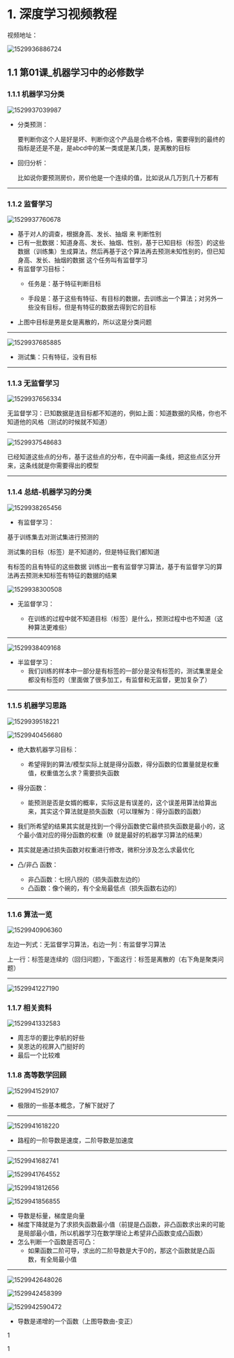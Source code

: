 # 1. 深度学习视频教程

视频地址：

![1529936886724](../../study_note_access/机器学习/深度学习视频教程-机器学习1.png)

## 1.1 第01课_机器学习中的必修数学

### 1.1.1 机器学习分类

![1529937039987](../../study_note_access/机器学习/深度学习视频教程-机器学习分类.png)

- 分类预测：

  要判断你这个人是好是坏、判断你这个产品是合格不合格，需要得到的最终的指标是还是不是，是abcd中的某一类或是某几类，是离散的目标

- 回归分析：

  比如说你要预测房价，房价他是一个连续的值，比如说从几万到几十万都有

------

### 1.1.2 监督学习

![1529937760678](../../study_note_access/机器学习/深度学习视频教程-监督学习1.png)

- 基于对人的调查，根据身高、发长、抽烟 来 判断性别
- 已有一批数据：知道身高、发长、抽烟、性别，基于已知目标（标签）的这些数据（训练集）生成算法，然后再基于这个算法再去预测未知性别的，但已知身高、发长、抽烟的数据  这个任务叫有监督学习
- 有监督学习目标：
  - 任务是：基于特征判断目标

  - 手段是：基于这些有特征、有目标的数据，去训练出一个算法；对另外一些没有目标，但是有特征的数据去得到它的目标
- 上图中目标是男是女是离散的，所以这是分类问题

------

![1529937685885](../../study_note_access/机器学习/深度学习视频教程-监督学习2.png)

- 测试集：只有特征，没有目标

------

### 1.1.3 无监督学习

![1529937656334](../../study_note_access/机器学习/深度学习视频教程-无监督学习1.png)

无监督学习：已知数据是连目标都不知道的，例如上面：知道数据的风格，你也不知道他的风格（测试的时候就不知道）

------

![1529937548683](../../study_note_access/机器学习/深度学习视频教程-无监督学习2.png)

已经知道这些点的分布，基于这些点的分布，在中间画一条线，把这些点区分开来，这条线就是你需要得出的模型

------

### 1.1.4 总结-机器学习的分类

![1529938265456](../../study_note_access/机器学习/深度学习视频教程-监督学习3.png)

- 有监督学习：

基于训练集去对测试集进行预测的

测试集的目标（标签）是不知道的，但是特征我们都知道

有标签的且有特征的这些数据 训练出一套有监督学习算法，基于有监督学习的算法再去预测未知标签有特征的数据的结果

![1529938300508](../../study_note_access/机器学习/深度学习视频教程-无监督学习3.png)

- 无监督学习：

  - 在训练的过程中就不知道目标（标签）是什么，预测过程中也不知道（这种算法更难些）

------

![1529938409168](../../study_note_access/机器学习/深度学习视频教程-半监督学习.png)

- 半监督学习：
  - 我们训练的样本中一部分是有标签的一部分是没有标签的，测试集里是全都没有标签的（里面做了很多加工，有监督和无监督，更加复杂了）

------

### 1.1.5 机器学习思路

![1529939518221](../../study_note_access/机器学习/深度学习视频教程-得分函数.png)

![1529940456680](../../study_note_access/机器学习/深度学习视频教程-损失函数.png)

- 绝大数机器学习目标：
  - 希望得到的算法/模型实际上就是得分函数，得分函数的位置量就是权重值，权重值怎么求？需要损失函数

- 得分函数：
  - 能预测是否是女婿的概率，实际这是有误差的，这个误差用算法给算出来，其实这个算法就是损失函数（可以理解为：得分函数的函数）

- 我们所希望的结果其实就是找到一个得分函数使它最终损失函数是最小的，这个最小值对应的得分函数的权重（θ 就是最好的机器学习算法的结果）
- 其实就是通过损失函数对权重进行修改，微积分涉及怎么求最优化

- 凸/非凸 函数：
  - 非凸函数：七拐八拐的（损失函数左边的）
  - 凸函数：像个碗的，有个全局最低点（损失函数右边的）

------

### 1.1.6 算法一览

![1529940906360](../../study_note_access/机器学习/深度学习视频教程-算法一览.png)

左边一列式：无监督学习算法，右边一列：有监督学习算法

上一行：标签是连续的（回归问题），下面这行：标签是离散的（右下角是聚类问题）

------

![1529941227190](../../study_note_access/机器学习/深度学习视频教程-scikit-learn流程.png)

### 1.1.7 相关资料

![1529941332583](../../study_note_access/机器学习/深度学习视频教程-相关资料.png)

- 周志华的要比李航的好些
- 吴恩达的视屏入门挺好的
- 最后一个比较难

### 1.1.8 高等数学回顾

![1529941529107](C:/Users/issuser/AppData/Local/Temp/1529941529107.png)

- 极限的一些基本概念，了解下就好了

------

![1529941618220](../../study_note_access/机器学习/深度学习视频教程-导数.png)

- 路程的一阶导数是速度，二阶导数是加速度

------

![1529941682741](../../study_note_access/机器学习/深度学习视频教程-常用函数的导数.png)

![1529941764552](../../study_note_access/机器学习/深度学习视频教程-Tylor公式.png)

![1529941812656](../../study_note_access/机器学习/深度学习视频教程-方向导数.png)

![1529941856855](../../study_note_access/机器学习/深度学习视频教程-梯度.png)

- 导数是标量，梯度是向量
- 梯度下降就是为了求损失函数最小值（前提是凸函数，非凸函数求出来的可能是局部最小值，所以机器学习在数学理论上希望非凸函数变成凸函数）
- 怎么判断一个函数是否可凸：
  - 如果函数二阶可导，求出的二阶导数是大于0的，那这个函数就是凸函数，有全局最小值

------

![1529942648026](../../study_note_access/机器学习/深度学习视频教程-凸函数.png)

![1529942458399](../../study_note_access/机器学习/深度学习视频教程-凸函数1.png)

![1529942590472](../../study_note_access/机器学习/深度学习视频教程-凸函数2.png)

- 导数是递增的一个函数（上图导数由-变正）













1

























1